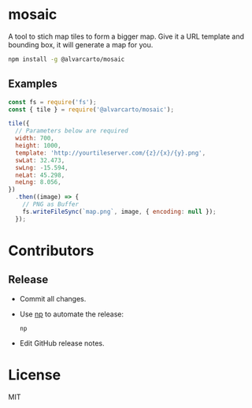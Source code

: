 # mosaic

A tool to stich map tiles to form a bigger map. Give it a URL template and bounding
box, it will generate a map for you.

```bash
npm install -g @alvarcarto/mosaic
```


## Examples

```js
const fs = require('fs');
const { tile } = require('@alvarcarto/mosaic');

tile({
  // Parameters below are required
  width: 700,
  height: 1000,
  template: 'http://yourtileserver.com/{z}/{x}/{y}.png',
  swLat: 32.473,
  swLng: -15.594,
  neLat: 45.298,
  neLng: 8.056,
})
  .then((image) => {
    // PNG as Buffer
    fs.writeFileSync(`map.png`, image, { encoding: null });
  });
```

# Contributors


## Release

* Commit all changes.
* Use [np](https://github.com/sindresorhus/np) to automate the release:

    `np`

* Edit GitHub release notes.

# License

MIT
